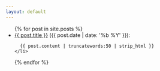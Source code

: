 ```yaml
---
layout: default
---
```


<ul>
  {% for post in site.posts %}
    <li>
      <a href="{{ post.url }}">{{ post.title }}</a> ({{ post.date | date: '%b %Y' }}):
      
      {{ post.content | truncatewords:50 | strip_html }}
    </li>
  {% endfor %}
</ul>
